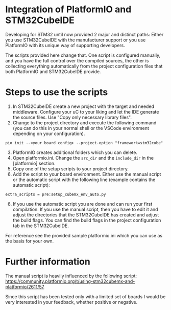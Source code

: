 # Integration of PlatformIO and STM32CubeIDE

Developing for STM32 until now provided 2 major and distinct paths: Either you use STM32CubeIDE with the manufacturer support or you use PlatformIO with its unique way of supporting developers.

The scripts provided here change that. One script is configured manually, and you have the full control over the compiled sources, the other is collecting everything automatically from the project configuration files that both PlatformIO and STM32CubeIDE provide.

# Steps to use the scripts

1. In STM32CubeIDE create a new project with the target and needed middleware. Configure your uC to your liking and let the IDE generate the source files. Use "Copy only necessary library files".
2. Change to the project directory and execute the following command (you can do this in your normal shell or the VSCode environment depending on your configuration).

`pio init --<your board config> --project-option "framework=stm32cube"`

3. PlatformIO creates additional folders which you can delete.
4. Open platformio.ini. Change the `src_dir` and the `include_dir` in the [platformio] section.
5. Copy one of the setup scripts to your project directory.
6. Add the script to your board environment. Either use the manual script or the automatic script with the following line (example contains the automatic script):

`extra_scripts = pre:setup_cubemx_env_auto.py`

6. If you use the automatic script you are done and can run your first compilation. If you use the manual script, then you have to edit it and adjust the directories that the STM32CubeIDE has created and adjust the build flags. You can find the build flags in the project configuration tab in the STM32CubeIDE.

For reference see the provided sample platformio.ini which you can use as the basis for your own.

# Further information

The manual script is heavily influenced by the following script: https://community.platformio.org/t/using-stm32cubemx-and-platformio/2611/57

Since this script has been tested only with a limited set of boards I would be very interested in your feedback, whether positive or negative.
